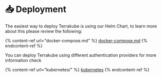 # 📥 Deployment

The easiest way to deploy Terrakube is using our Helm Chart, to learn more about this please review the following:

{% content-ref url="docker-compose.md" %}
[docker-compose.md](docker-compose.md)
{% endcontent-ref %}

You can deploy Terrakube using different authentication providers for more information check

{% content-ref url="kubernetes/" %}
[kubernetes](kubernetes/)
{% endcontent-ref %}
